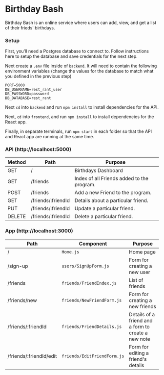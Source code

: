 # Birthday Bash
Birthday Bash is an online service where users can add, view, and get a list of their frieds' birthdays. 

### Setup
First, you'll need a Postgres database to connect to. Follow instructions here to setup the database and save credentials for the next step.

Next create a `.env` file inside of `backend`. It will need to contain the following environment variables (change the values for the database to match what you defined in the previous step)
```
PORT=5000
DB_USERNAME=rest_rant_user
DB_PASSWORD=password
DB_DATABASE=rest_rant
```

Next `cd` into `backend` and run `npm install` to install dependencies for the API.

Next, `cd` into `frontend`, and run `npm install` to install dependencies for the React app.

Finally, in separate terminals, run `npm start` in each folder so that the API and React app are running at the same time.

### API (http://localhost:5000)
| Method | Path                                 | Purpose                                   |
| ------ | ------------------------------------ | ----------------------------------------- |
| GET    | /                                    | Birthdays Dashboard                       |
| GET    | /friends                             | Index of all Friends added to the program.|
| POST   | /friends                             | Add a new Friend to the program.          |
| GET    | /friends/:friendId                   | Details about a particular friend.        |
| PUT    | /friends/:friendId                   | Update a particular friend.               |
| DELETE | /friends/:friendId                   | Delete a particular friend.               |


### App (http://localhost:3000)
| Path                  | Component                 | Purpose                                                                         |
| --------------------- | ------------------------- | ------------------------------------------------------------------------------- |
| /                     | `Home.js`                 | Home page                                                                       |
| /sign-up              | `users/SignUpForm.js`     | Form for creating a new user                                                    |
| /friends               | `friends/FriendIndex.js`    | List of friends                                                                  |
| /friends/new           | `friends/NewFriendForm.js`  | Form for creating a new friends                                                   |
| /friends/:friendId      | `friends/FriendDetails.js`  | Details of a friend and a form to create a new note |
| /friends/:friendId/edit | `friends/EditFriendForm.js` | Form for editing a friend's details                                                        |
